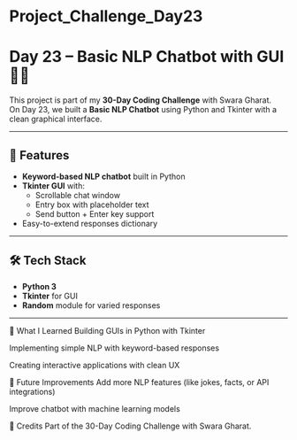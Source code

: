 # Project_Challenge_Day23

# Day 23 – Basic NLP Chatbot with GUI 🤖💬

This project is part of my **30-Day Coding Challenge** with Swara Gharat.  
On Day 23, we built a **Basic NLP Chatbot** using Python and Tkinter with a clean graphical interface.

---

## 🚀 Features
- **Keyword-based NLP chatbot** built in Python  
- **Tkinter GUI** with:
  - Scrollable chat window  
  - Entry box with placeholder text  
  - Send button + Enter key support  
- Easy-to-extend responses dictionary  

---

## 🛠️ Tech Stack
- **Python 3**  
- **Tkinter** for GUI  
- **Random** module for varied responses  

---

🧠 What I Learned
Building GUIs in Python with Tkinter

Implementing simple NLP with keyword-based responses

Creating interactive applications with clean UX

📂 Future Improvements
Add more NLP features (like jokes, facts, or API integrations)

Improve chatbot with machine learning models

👥 Credits
Part of the 30-Day Coding Challenge with Swara Gharat.

